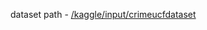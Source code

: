 dataset path - [/kaggle/input/crimeucfdataset](https://www.kaggle.com/datasets/mission-ai/crimeucfdataset)

